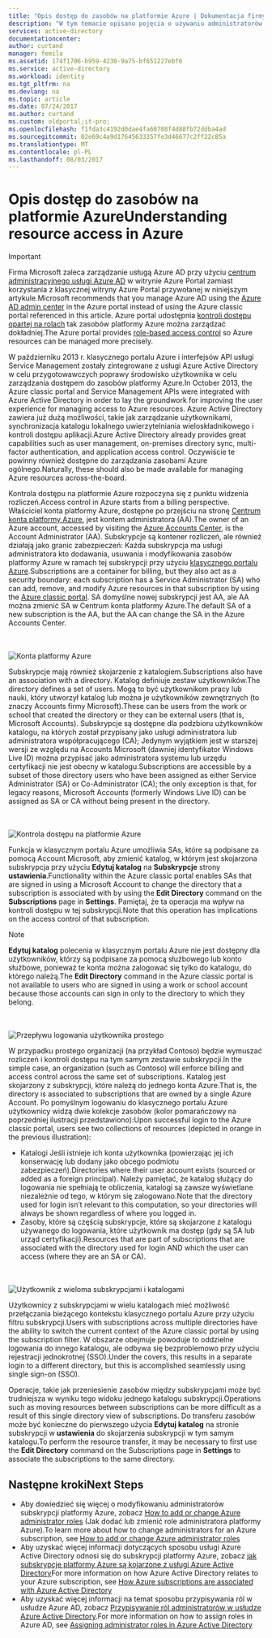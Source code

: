 ```yaml
---
title: "Opis dostęp do zasobów na platformie Azure | Dokumentacja firmy Microsoft"
description: "W tym temacie opisano pojęcia o używaniu administratorów subskrypcji do kontrolowania dostępu do zasobów w pełnej wersji portalu Azure"
services: active-directory
documentationcenter: 
author: curtand
manager: femila
ms.assetid: 174f1706-b959-4230-9a75-bf651227ebf6
ms.service: active-directory
ms.workload: identity
ms.tgt_pltfrm: na
ms.devlang: na
ms.topic: article
ms.date: 07/24/2017
ms.author: curtand
ms.custom: oldportal;it-pro;
ms.openlocfilehash: f1fda3c4192d0dae4fa60788f4d88fb72ddba4ad
ms.sourcegitcommit: 02e69c4a9d17645633357fe3d46677c2ff22c85a
ms.translationtype: MT
ms.contentlocale: pl-PL
ms.lasthandoff: 08/03/2017
---
```

# <a name="understanding-resource-access-in-azure"></a><span data-ttu-id="f2444-103">Opis dostęp do zasobów na platformie Azure</span><span class="sxs-lookup"><span data-stu-id="f2444-103">Understanding resource access in Azure</span></span>
> [!IMPORTANT]
> <span data-ttu-id="f2444-104">Firma Microsoft zaleca zarządzanie usługą Azure AD przy użyciu [centrum administracyjnego usługi Azure AD](https://aad.portal.azure.com) w witrynie Azure Portal zamiast korzystania z klasycznej witryny Azure Portal przywołanej w niniejszym artykule.</span><span class="sxs-lookup"><span data-stu-id="f2444-104">Microsoft recommends that you manage Azure AD using the [Azure AD admin center](https://aad.portal.azure.com) in the Azure portal instead of using the Azure classic portal referenced in this article.</span></span> <span data-ttu-id="f2444-105">Azure portal udostępnia [kontroli dostępu opartej na rolach](role-based-access-control-configure.md) tak zasobów platformy Azure można zarządzać dokładniej.</span><span class="sxs-lookup"><span data-stu-id="f2444-105">The Azure portal provides [role-based access control](role-based-access-control-configure.md) so Azure resources can be managed more precisely.</span></span>
> 
> 

<span data-ttu-id="f2444-106">W październiku 2013 r. klasycznego portalu Azure i interfejsów API usługi Service Management zostały zintegrowane z usługi Azure Active Directory w celu przygotowawczych poprawy środowisko użytkownika w celu zarządzania dostępem do zasobów platformy Azure.</span><span class="sxs-lookup"><span data-stu-id="f2444-106">In October 2013, the Azure classic portal and Service Management APIs were integrated with Azure Active Directory in order to lay the groundwork for improving the user experience for managing access to Azure resources.</span></span> <span data-ttu-id="f2444-107">Azure Active Directory zawiera już dużą możliwości, takie jak zarządzanie użytkownikami, synchronizacja katalogu lokalnego uwierzytelniania wieloskładnikowego i kontroli dostępu aplikacji.</span><span class="sxs-lookup"><span data-stu-id="f2444-107">Azure Active Directory already provides great capabilities such as user management, on-premises directory sync, multi-factor authentication, and application access control.</span></span> <span data-ttu-id="f2444-108">Oczywiście te powinny również dostępne do zarządzania zasobami Azure ogólnego.</span><span class="sxs-lookup"><span data-stu-id="f2444-108">Naturally, these should also be made available for managing Azure resources across-the-board.</span></span>

<span data-ttu-id="f2444-109">Kontrola dostępu na platformie Azure rozpoczyna się z punktu widzenia rozliczeń.</span><span class="sxs-lookup"><span data-stu-id="f2444-109">Access control in Azure starts from a billing perspective.</span></span> <span data-ttu-id="f2444-110">Właściciel konta platformy Azure, dostępne po przejściu na stronę [Centrum konta platformy Azure](https://account.windowsazure.com/subscriptions), jest kontem administratora (AA).</span><span class="sxs-lookup"><span data-stu-id="f2444-110">The owner of an Azure account, accessed by visiting the  [Azure Accounts Center](https://account.windowsazure.com/subscriptions), is the Account Administrator (AA).</span></span> <span data-ttu-id="f2444-111">Subskrypcje są kontener rozliczeń, ale również działają jako granic zabezpieczeń: Każda subskrypcja ma usługi administratora kto dodawania, usuwania i modyfikowania zasobów platformy Azure w ramach tej subskrypcji przy użyciu [klasycznego portalu Azure](https://manage.windowsazure.com/).</span><span class="sxs-lookup"><span data-stu-id="f2444-111">Subscriptions are a container for billing, but they also act as a security boundary: each subscription has a Service Administrator (SA) who can add, remove, and modify Azure resources in that subscription by using the [Azure classic portal](https://manage.windowsazure.com/).</span></span> <span data-ttu-id="f2444-112">SA domyślne nowej subskrypcji jest AA, ale AA można zmienić SA w Centrum konta platformy Azure.</span><span class="sxs-lookup"><span data-stu-id="f2444-112">The default SA of a new subscription is the AA, but the AA can change the SA in the Azure Accounts Center.</span></span>

<br><br>![Konta platformy Azure][1]

<span data-ttu-id="f2444-114">Subskrypcje mają również skojarzenie z katalogiem.</span><span class="sxs-lookup"><span data-stu-id="f2444-114">Subscriptions also have an association with a directory.</span></span> <span data-ttu-id="f2444-115">Katalog definiuje zestaw użytkowników.</span><span class="sxs-lookup"><span data-stu-id="f2444-115">The directory defines a set of users.</span></span> <span data-ttu-id="f2444-116">Mogą to być użytkownikom pracy lub nauki, który utworzył katalog lub można je użytkowników zewnętrznych (to znaczy Accounts firmy Microsoft).</span><span class="sxs-lookup"><span data-stu-id="f2444-116">These can be users from the work or school that created the directory or they can be external users (that is, Microsoft Accounts).</span></span> <span data-ttu-id="f2444-117">Subskrypcje są dostępne dla podzbioru użytkowników katalogu, na których został przypisany jako usługi administratora lub administratora współpracującego (CA); Jedynym wyjątkiem jest w starszej wersji ze względu na Accounts Microsoft (dawniej identyfikator Windows Live ID) można przypisać jako administratora systemu lub urzędu certyfikacji nie jest obecny w katalogu.</span><span class="sxs-lookup"><span data-stu-id="f2444-117">Subscriptions are accessible by a subset of those directory users who have been assigned as either Service Administrator (SA) or Co-Administrator (CA); the only exception is that, for legacy reasons, Microsoft Accounts (formerly Windows Live ID) can be assigned as SA or CA without being present in the directory.</span></span>

<br><br>![Kontrola dostępu na platformie Azure][2]

<span data-ttu-id="f2444-119">Funkcja w klasycznym portalu Azure umożliwia SAs, które są podpisane za pomocą Account Microsoft, aby zmienić katalog, w którym jest skojarzona subskrypcja przy użyciu **Edytuj katalog** na  **Subskrypcje** strony **ustawienia**.</span><span class="sxs-lookup"><span data-stu-id="f2444-119">Functionality within the Azure classic portal enables SAs that are signed in using a Microsoft Account to change the directory that a subscription is associated with by using the **Edit Directory** command on the **Subscriptions** page in **Settings**.</span></span> <span data-ttu-id="f2444-120">Pamiętaj, że ta operacja ma wpływ na kontroli dostępu w tej subskrypcji.</span><span class="sxs-lookup"><span data-stu-id="f2444-120">Note that this operation has implications on the access control of that subscription.</span></span>

> [!NOTE]
> <span data-ttu-id="f2444-121">**Edytuj katalog** polecenia w klasycznym portalu Azure nie jest dostępny dla użytkowników, którzy są podpisane za pomocą służbowego lub konto służbowe, ponieważ te konta można zalogować się tylko do katalogu, do którego należą.</span><span class="sxs-lookup"><span data-stu-id="f2444-121">The **Edit Directory** command in the Azure classic portal is not available to users who are signed in using a work or school account because those accounts can sign in only to the directory to which they belong.</span></span>
> 
> 

<br><br>![Przepływu logowania użytkownika prostego][3]

<span data-ttu-id="f2444-123">W przypadku prostego organizacji (na przykład Contoso) będzie wymuszać rozliczeń i kontroli dostępu na tym samym zestawie subskrypcji.</span><span class="sxs-lookup"><span data-stu-id="f2444-123">In the simple case, an organization (such as Contoso) will enforce billing and access control across the same set of subscriptions.</span></span> <span data-ttu-id="f2444-124">Katalog jest skojarzony z subskrypcji, które należą do jednego konta Azure.</span><span class="sxs-lookup"><span data-stu-id="f2444-124">That is, the directory is associated to subscriptions that are owned by a single Azure Account.</span></span> <span data-ttu-id="f2444-125">Po pomyślnym logowaniu do klasycznego portalu Azure użytkownicy widzą dwie kolekcje zasobów (kolor pomarańczowy na poprzedniej ilustracji przedstawiono):</span><span class="sxs-lookup"><span data-stu-id="f2444-125">Upon successful login to the Azure classic portal, users see two collections of resources (depicted in orange in the previous illustration):</span></span>

* <span data-ttu-id="f2444-126">Katalogi Jeśli istnieje ich konta użytkownika (powierzając jej ich konserwację lub dodany jako obcego podmiotu zabezpieczeń).</span><span class="sxs-lookup"><span data-stu-id="f2444-126">Directories where their user account exists (sourced or added as a foreign principal).</span></span> <span data-ttu-id="f2444-127">Należy pamiętać, że katalog służący do logowania nie spełniają te obliczenia, katalogi są zawsze wyświetlane niezależnie od tego, w którym się zalogowano.</span><span class="sxs-lookup"><span data-stu-id="f2444-127">Note that the directory used for login isn’t relevant to this computation, so your directories will always be shown regardless of where you logged in.</span></span>
* <span data-ttu-id="f2444-128">Zasoby, które są częścią subskrypcje, które są skojarzone z katalogu używanego do logowania, które użytkownik ma dostęp (gdy są SA lub urząd certyfikacji).</span><span class="sxs-lookup"><span data-stu-id="f2444-128">Resources that are part of subscriptions that are associated with the directory used for login AND which the user can access (where they are an SA or CA).</span></span>

<br><br>![Użytkownik z wieloma subskrypcjami i katalogami][4]

<span data-ttu-id="f2444-130">Użytkownicy z subskrypcjami w wielu katalogach mieć możliwość przełączania bieżącego kontekstu klasycznego portalu Azure przy użyciu filtru subskrypcji.</span><span class="sxs-lookup"><span data-stu-id="f2444-130">Users with subscriptions across multiple directories have the ability to switch the current context of the Azure classic portal by using the subscription filter.</span></span> <span data-ttu-id="f2444-131">W obszarze obejmuje powoduje to oddzielne logowania do innego katalogu, ale odbywa się bezproblemowo przy użyciu rejestracji jednokrotnej (SSO).</span><span class="sxs-lookup"><span data-stu-id="f2444-131">Under the covers, this results in a separate login to a different directory, but this is accomplished seamlessly using single sign-on (SSO).</span></span>

<span data-ttu-id="f2444-132">Operacje, takie jak przeniesienie zasobów między subskrypcjami może być trudniejsza w wyniku tego widoku jednego katalogu subskrypcji.</span><span class="sxs-lookup"><span data-stu-id="f2444-132">Operations such as moving resources between subscriptions can be more difficult as a result of this single directory view of subscriptions.</span></span> <span data-ttu-id="f2444-133">Do transferu zasobów może być konieczne do pierwszego użycia **Edytuj katalog** na stronie subskrypcji w **ustawienia** do skojarzenia subskrypcji w tym samym katalogu.</span><span class="sxs-lookup"><span data-stu-id="f2444-133">To perform the resource transfer, it may be necessary to first use the **Edit Directory** command on the Subscriptions page in **Settings** to associate the subscriptions to the same directory.</span></span>

## <a name="next-steps"></a><span data-ttu-id="f2444-134">Następne kroki</span><span class="sxs-lookup"><span data-stu-id="f2444-134">Next Steps</span></span>
* <span data-ttu-id="f2444-135">Aby dowiedzieć się więcej o modyfikowaniu administratorów subskrypcji platformy Azure, zobacz [How to add or change Azure administrator roles](../billing/billing-add-change-azure-subscription-administrator.md) (Jak dodać lub zmienić role administratora platformy Azure).</span><span class="sxs-lookup"><span data-stu-id="f2444-135">To learn more about how to change administrators for an Azure subscription, see [How to add or change Azure administrator roles](../billing/billing-add-change-azure-subscription-administrator.md)</span></span>
* <span data-ttu-id="f2444-136">Aby uzyskać więcej informacji dotyczących sposobu usługi Azure Active Directory odnosi się do subskrypcji platformy Azure, zobacz [jak subskrypcje platformy Azure są kojarzone z usługi Azure Active Directory](active-directory-how-subscriptions-associated-directory.md)</span><span class="sxs-lookup"><span data-stu-id="f2444-136">For more information on how Azure Active Directory relates to your Azure subscription, see [How Azure subscriptions are associated with Azure Active Directory](active-directory-how-subscriptions-associated-directory.md)</span></span>
* <span data-ttu-id="f2444-137">Aby uzyskać więcej informacji na temat sposobu przypisywania ról w usłudze Azure AD, zobacz [Przypisywanie ról administratorów w usłudze Azure Active Directory](active-directory-assign-admin-roles.md).</span><span class="sxs-lookup"><span data-stu-id="f2444-137">For more information on how to assign roles in Azure AD, see [Assigning administrator roles in Azure Active Directory](active-directory-assign-admin-roles.md)</span></span>

<!--Image references-->
[1]: ./media/active-directory-understanding-resource-access/IC707931.png
[2]: ./media/active-directory-understanding-resource-access/IC707932.png
[3]: ./media/active-directory-understanding-resource-access/IC707933.png
[4]: ./media/active-directory-understanding-resource-access/IC707934.png
